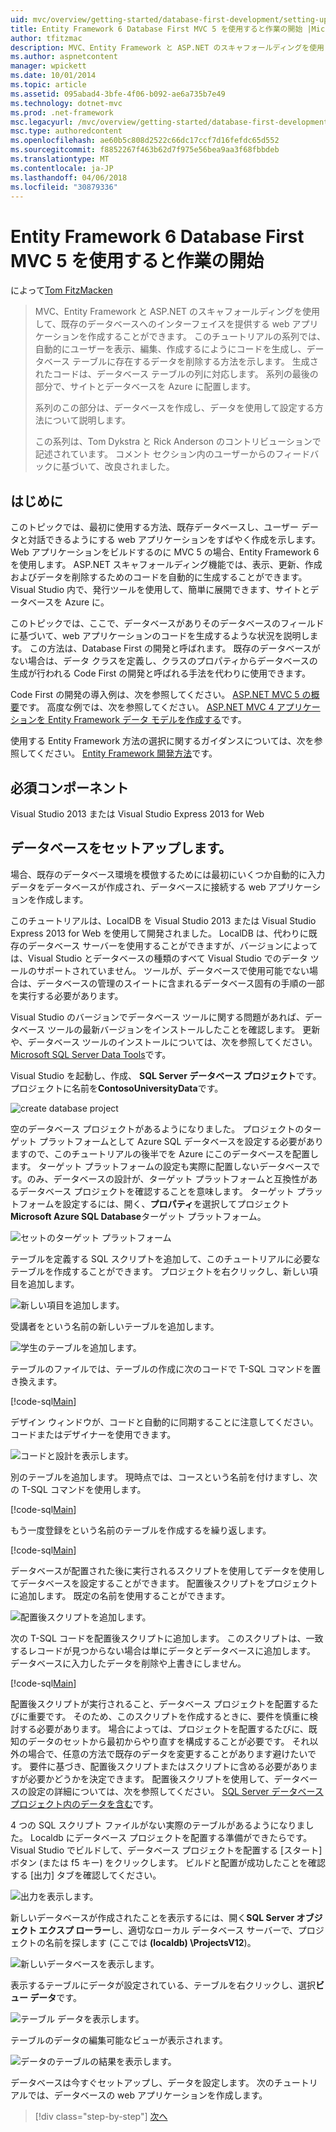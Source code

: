 ```yaml
---
uid: mvc/overview/getting-started/database-first-development/setting-up-database
title: Entity Framework 6 Database First MVC 5 を使用すると作業の開始 |Microsoft ドキュメント
author: tfitzmac
description: MVC、Entity Framework と ASP.NET のスキャフォールディングを使用して、既存のデータベースへのインターフェイスを提供する web アプリケーションを作成することができます。 このチュートリアルの seri しています.
ms.author: aspnetcontent
manager: wpickett
ms.date: 10/01/2014
ms.topic: article
ms.assetid: 095abad4-3bfe-4f06-b092-ae6a735b7e49
ms.technology: dotnet-mvc
ms.prod: .net-framework
msc.legacyurl: /mvc/overview/getting-started/database-first-development/setting-up-database
msc.type: authoredcontent
ms.openlocfilehash: ae60b5c808d2522c66dc17ccf7d16fefdc65d552
ms.sourcegitcommit: f8852267f463b62d7f975e56bea9aa3f68fbbdeb
ms.translationtype: MT
ms.contentlocale: ja-JP
ms.lasthandoff: 04/06/2018
ms.locfileid: "30879336"
---
```

<a name="getting-started-with-entity-framework-6-database-first-using-mvc-5"></a>Entity Framework 6 Database First MVC 5 を使用すると作業の開始
====================
によって[Tom FitzMacken](https://github.com/tfitzmac)

> MVC、Entity Framework と ASP.NET のスキャフォールディングを使用して、既存のデータベースへのインターフェイスを提供する web アプリケーションを作成することができます。 このチュートリアルの系列では、自動的にユーザーを表示、編集、作成するにようにコードを生成し、データベース テーブルに存在するデータを削除する方法を示します。 生成されたコードは、データベース テーブルの列に対応します。 系列の最後の部分で、サイトとデータベースを Azure に配置します。
> 
> 系列のこの部分は、データベースを作成し、データを使用して設定する方法について説明します。
> 
> この系列は、Tom Dykstra と Rick Anderson のコントリビューションで記述されています。 コメント セクション内のユーザーからのフィードバックに基づいて、改良されました。


## <a name="introduction"></a>はじめに

このトピックでは、最初に使用する方法、既存データベースし、ユーザー データと対話できるようにする web アプリケーションをすばやく作成を示します。 Web アプリケーションをビルドするのに MVC 5 の場合、Entity Framework 6 を使用します。 ASP.NET スキャフォールディング機能では、表示、更新、作成およびデータを削除するためのコードを自動的に生成することができます。 Visual Studio 内で、発行ツールを使用して、簡単に展開できます、サイトとデータベースを Azure に。

このトピックでは、ここで、データベースがありそのデータベースのフィールドに基づいて、web アプリケーションのコードを生成するような状況を説明します。 この方法は、Database First の開発と呼ばれます。 既存のデータベースがない場合は、データ クラスを定義し、クラスのプロパティからデータベースの生成が行われる Code First の開発と呼ばれる手法を代わりに使用できます。

Code First の開発の導入例は、次を参照してください。 [ASP.NET MVC 5 の概要](../introduction/getting-started.md)です。 高度な例では、次を参照してください。 [ASP.NET MVC 4 アプリケーションを Entity Framework データ モデルを作成する](../getting-started-with-ef-using-mvc/creating-an-entity-framework-data-model-for-an-asp-net-mvc-application.md)です。

使用する Entity Framework 方法の選択に関するガイダンスについては、次を参照してください。 [Entity Framework 開発方法](https://msdn.microsoft.com/library/ms178359.aspx#dbfmfcf)です。

## <a name="prerequisites"></a>必須コンポーネント

Visual Studio 2013 または Visual Studio Express 2013 for Web

## <a name="set-up-the-database"></a>データベースをセットアップします。

場合、既存のデータベース環境を模倣するためには最初にいくつか自動的に入力データをデータベースが作成され、データベースに接続する web アプリケーションを作成します。

このチュートリアルは、LocalDB を Visual Studio 2013 または Visual Studio Express 2013 for Web を使用して開発されました。 LocalDB は、代わりに既存のデータベース サーバーを使用することができますが、バージョンによっては、Visual Studio とデータベースの種類のすべて Visual Studio でのデータ ツールのサポートされていません。 ツールが、データベースで使用可能でない場合は、データベースの管理のスイートに含まれるデータベース固有の手順の一部を実行する必要があります。

Visual Studio のバージョンでデータベース ツールに関する問題があれば、データベース ツールの最新バージョンをインストールしたことを確認します。 更新や、データベース ツールのインストールについては、次を参照してください。 [Microsoft SQL Server Data Tools](https://msdn.microsoft.com/data/hh297027)です。

Visual Studio を起動し、作成、 **SQL Server データベース プロジェクト**です。 プロジェクトに名前を**ContosoUniversityData**です。

![create database project](setting-up-database/_static/image1.png)

空のデータベース プロジェクトがあるようになりました。 プロジェクトのターゲット プラットフォームとして Azure SQL データベースを設定する必要がありますので、このチュートリアルの後半でを Azure にこのデータベースを配置します。 ターゲット プラットフォームの設定も実際に配置しないデータベースです。のみ、データベースの設計が、ターゲット プラットフォームと互換性があるデータベース プロジェクトを確認することを意味します。 ターゲット プラットフォームを設定するには、開く、**プロパティ**を選択してプロジェクト**Microsoft Azure SQL Database**ターゲット プラットフォーム。

![セットのターゲット プラットフォーム](setting-up-database/_static/image2.png)

テーブルを定義する SQL スクリプトを追加して、このチュートリアルに必要なテーブルを作成することができます。 プロジェクトを右クリックし、新しい項目を追加します。

![新しい項目を追加します。](setting-up-database/_static/image3.png)

受講者をという名前の新しいテーブルを追加します。

![学生のテーブルを追加します。](setting-up-database/_static/image4.png)

テーブルのファイルでは、テーブルの作成に次のコードで T-SQL コマンドを置き換えます。

[!code-sql[Main](setting-up-database/samples/sample1.sql)]

デザイン ウィンドウが、コードと自動的に同期することに注意してください。 コードまたはデザイナーを使用できます。

![コードと設計を表示します。](setting-up-database/_static/image5.png)

別のテーブルを追加します。 現時点では、コースという名前を付けますし、次の T-SQL コマンドを使用します。

[!code-sql[Main](setting-up-database/samples/sample2.sql)]

もう一度登録をという名前のテーブルを作成するを繰り返します。

[!code-sql[Main](setting-up-database/samples/sample3.sql)]

データベースが配置された後に実行されるスクリプトを使用してデータを使用してデータベースを設定することができます。 配置後スクリプトをプロジェクトに追加します。 既定の名前を使用することができます。

![配置後スクリプトを追加します。](setting-up-database/_static/image6.png)

次の T-SQL コードを配置後スクリプトに追加します。 このスクリプトは、一致するレコードが見つからない場合は単にデータとデータベースに追加します。 データベースに入力したデータを削除や上書きにしません。

[!code-sql[Main](setting-up-database/samples/sample4.sql)]

配置後スクリプトが実行されること、データベース プロジェクトを配置するたびに重要です。 そのため、このスクリプトを作成するときに、要件を慎重に検討する必要があります。 場合によっては、プロジェクトを配置するたびに、既知のデータのセットから最初からやり直すを構成することが必要です。 それ以外の場合で、任意の方法で既存のデータを変更することがあります避けたいです。 要件に基づき、配置後スクリプトまたはスクリプトに含める必要がありますが必要かどうかを決定できます。 配置後スクリプトを使用して、データベースの設定の詳細については、次を参照してください。 [SQL Server データベース プロジェクト内のデータを含む](https://blogs.msdn.com/b/ssdt/archive/2012/02/02/including-data-in-an-sql-server-database-project.aspx)です。

4 つの SQL スクリプト ファイルがない実際のテーブルがあるようになりました。 Localdb にデータベース プロジェクトを配置する準備ができたらです。 Visual Studio でビルドして、データベース プロジェクトを配置する [スタート] ボタン (または f5 キー) をクリックします。 ビルドと配置が成功したことを確認する [出力] タブを確認してください。

![出力を表示します。](setting-up-database/_static/image7.png)

新しいデータベースが作成されたことを表示するには、開く**SQL Server オブジェクト エクスプ ローラー**し、適切なローカル データベース サーバーで、プロジェクトの名前を探します (ここでは **(localdb) \ProjectsV12**)。

![新しいデータベースを表示します。](setting-up-database/_static/image8.png)

表示するテーブルにデータが設定されている、テーブルを右クリックし、選択**ビュー データ**です。

![テーブル データを表示します。](setting-up-database/_static/image9.png)

テーブルのデータの編集可能なビューが表示されます。

![データのテーブルの結果を表示します。](setting-up-database/_static/image10.png)

データベースは今すぐセットアップし、データを設定します。 次のチュートリアルでは、データベースの web アプリケーションを作成します。

> [!div class="step-by-step"]
> [次へ](creating-the-web-application.md)
